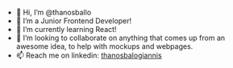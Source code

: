 - 👋 Hi, I’m @thanosballo
- 👀 I’m a Junior Frontend Developer!
- 🌱 I’m currently learning React!
- 💞️ I’m looking to collaborate on anything that comes up from an awesome idea, to help with mockups and webpages.
- 📫 Reach me on linkedin: [thanosbalogiannis](https://www.linkedin.com/in/thanos-balogiannis/) 

<!---
thanosballo/thanosballo is a ✨ special ✨ repository because its `README.md` (this file) appears on your GitHub profile.
You can click the Preview link to take a look at your changes.
--->
